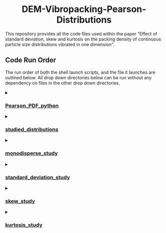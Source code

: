 <div align="center">
  <h1 align="center"> DEM-Vibropacking-Pearson-Distributions </h1>
</div>

This repository provides all the code files used within the paper "Effect of standard deviation, skew and kurtosis on the packing density of continuous particle size distributions vibrated in one dimension".

## Code Run Order

The run order of both the shell launch scripts, and the file it launches are outlined below. All drop down directories below can be run without any dependency on files in the other drop down directories. 

<details markdown="1"><summary><h3><a href="./Pearson_PDF_python">Pearson_PDF_python</a></h3></summary>
  
  1\) [pearson_pdf.py](./Pearson_PDF_python/pearson_pdf.py) <br />
  
</details>

<details markdown="1"><summary><h3><a href="./studied_distributions">studied_distributions</a></h3></summary>
  
  1\) [kurtosis_distribution_generator.py](./studied_distributions/kurtosis_distribution_generator.py)
  <br />
  1\) [skew_distribution_generator.py](./studied_distributions/skew_distribution_generator.py)
  <br />
  1\) [standard_deviation_distribution_generator.py](./studied_distributions/standard_deviation_distribution_generator.py)
  <br />
  
</details>

<details markdown="1"><summary><h3><a href="./monodisperse_study">monodisperse_study</a></h3></summary>
  
  1\)  [launch_distribution_generator.sh](./monodisperse_study/launch_distribution_generator.sh) &#8594; [distribution_generator.py](./monodisperse_study/distribution_generator.py)
  <br />
  2\) [launch_final_packing.sh](./monodisperse_study/launch_final_packing.sh) &#8594; [final_packing.py](./monodisperse_study/final_packing.py)
  <br />

</details>

<details markdown="1"><summary><h3><a href="./standard_deviation_study">standard_deviation_study</a></h3></summary>
  
  1\)  [launch_distribution_generator.sh](./standard_deviation_study/launch_distribution_generator.sh) &#8594; [distribution_generator.py](./standard_deviation_study/distribution_generator.py)
  <br />
  2\) [launch_final_packing.sh](./standard_deviation_study/launch_final_packing.sh) &#8594; [final_packing.py](./standard_deviation_study/final_packing.py)
  <br />
  3\) [standard_deviation_result_graph.py](./standard_deviation_study/standard_deviation_result_graph.py)
  <br />

</details>

<details markdown="1"><summary><h3><a href="./skew_study">skew_study</a></h3></summary>
  
  1\)  [launch_distribution_generator.sh](./skew_study/launch_distribution_generator.sh) &#8594; [distribution_generator.py](./skew_study/distribution_generator.py)
  <br />
  2\) [launch_final_packing.sh](./skew_study/launch_final_packing.sh) &#8594; [final_packing.py](./skew_study/final_packing.py)
  <br />
  3\) [skew_result_graph.py](./skew_study/skew_result_graph.py)
  <br />

</details>

</details>

<details markdown="1"><summary><h3><a href="./kurtosis_study">kurtosis_study</a></h3></summary>
  
  1\)  [launch_distribution_generator.sh](./kurtosis_study/launch_distribution_generator.sh) &#8594; [distribution_generator.py](./kurtosis_study/distribution_generator.py)
  <br />
  2\) [launch_final_packing.sh](./kurtosis_study/launch_final_packing.sh) &#8594; [final_packing.py](./kurtosis_study/final_packing.py)
  <br />
  3\) [kurtosis_result_graph.py](./kurtosis_study/kurtosis_result_graph.py)
  <br />

